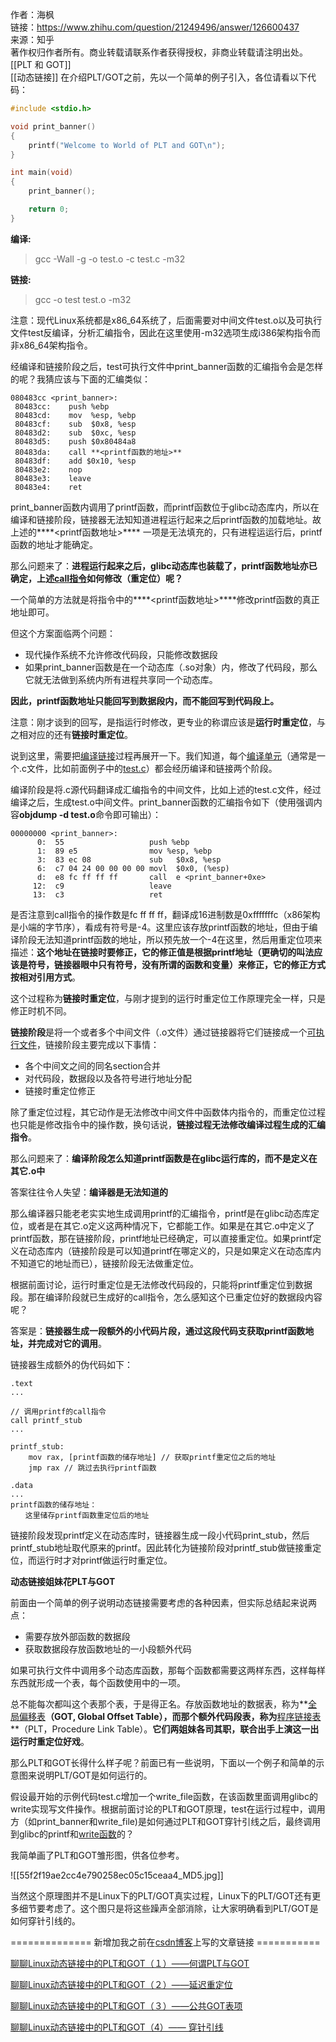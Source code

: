 作者：海枫  
链接：https://www.zhihu.com/question/21249496/answer/126600437  
来源：知乎  
著作权归作者所有。商业转载请联系作者获得授权，非商业转载请注明出处。  
[[PLT 和 GOT]]  
[[动态链接]]
在介绍PLT/GOT之前，先以一个简单的例子引入，各位请看以下代码：

```c
#include <stdio.h>

void print_banner()
{
    printf("Welcome to World of PLT and GOT\n");
}

int main(void)
{
    print_banner();

    return 0;
}
```

**编译:**

> gcc -Wall -g -o test.o -c test.c -m32

**链接:**

> gcc -o test test.o -m32

注意：现代Linux系统都是x86_64系统了，后面需要对中间文件test.o以及可执行文件test反编译，分析汇编指令，因此在这里使用-m32选项生成i386架构指令而非x86_64架构指令。

经编译和链接阶段之后，test可执行文件中print_banner函数的汇编指令会是怎样的呢？我猜应该与下面的汇编类似：

```text
080483cc <print_banner>:
 80483cc:    push %ebp
 80483cd:    mov  %esp, %ebp
 80483cf:    sub  $0x8, %esp
 80483d2:    sub  $0xc, %esp
 80483d5:    push $0x80484a8  
 80483da:    call **<printf函数的地址>**
 80483df:    add $0x10, %esp
 80483e2:    nop
 80483e3:    leave
 80483e4:    ret
```

print_banner函数内调用了printf函数，而printf函数位于glibc动态库内，所以在编译和链接阶段，链接器无法知知道进程运行起来之后printf函数的加载地址。故上述的****<printf函数地址>**** 一项是无法填充的，只有进程运运行后，printf函数的地址才能确定。

那么问题来了：**进程运行起来之后，glibc动态库也装载了，printf函数地址亦已确定，上述[call指令](https://www.zhihu.com/search?q=call%E6%8C%87%E4%BB%A4&search_source=Entity&hybrid_search_source=Entity&hybrid_search_extra=%7B%22sourceType%22%3A%22answer%22%2C%22sourceId%22%3A126600437%7D)如何修改（重定位）呢？**

一个简单的方法就是将指令中的****<printf函数地址>****修改printf函数的真正地址即可。

但这个方案面临两个问题：

- 现代操作系统不允许修改代码段，只能修改数据段
- 如果print_banner函数是在一个动态库（.so对象）内，修改了代码段，那么它就无法做到系统内所有进程共享同一个动态库。

  

**因此，printf函数地址只能回写到数据段内，而不能回写到代码段上。**

注意：刚才谈到的回写，是指运行时修改，更专业的称谓应该是**运行时重定位**，与之相对应的还有**链接时重定位**。

说到这里，需要把[编译链接](https://www.zhihu.com/search?q=%E7%BC%96%E8%AF%91%E9%93%BE%E6%8E%A5&search_source=Entity&hybrid_search_source=Entity&hybrid_search_extra=%7B%22sourceType%22%3A%22answer%22%2C%22sourceId%22%3A126600437%7D)过程再展开一下。我们知道，每个[编译单元](https://www.zhihu.com/search?q=%E7%BC%96%E8%AF%91%E5%8D%95%E5%85%83&search_source=Entity&hybrid_search_source=Entity&hybrid_search_extra=%7B%22sourceType%22%3A%22answer%22%2C%22sourceId%22%3A126600437%7D)（通常是一个.c文件，比如前面例子中的[test.c](https://www.zhihu.com/search?q=test.c&search_source=Entity&hybrid_search_source=Entity&hybrid_search_extra=%7B%22sourceType%22%3A%22answer%22%2C%22sourceId%22%3A126600437%7D)）都会经历编译和链接两个阶段。

编译阶段是将.c源代码翻译成汇编指令的中间文件，比如上述的test.c文件，经过编译之后，生成test.o中间文件。print_banner函数的汇编指令如下（使用强调内容**objdump -d test.o**命令即可输出）：

```text
00000000 <print_banner>:
      0:  55                   push %ebp
      1:  89 e5                mov %esp, %ebp
      3:  83 ec 08             sub   $0x8, %esp
      6:  c7 04 24 00 00 00 00 movl  $0x0, (%esp)
      d:  e8 fc ff ff ff       call  e <print_banner+0xe>
     12:  c9                   leave
     13:  c3                   ret
```

是否注意到call指令的操作数是fc ff ff ff，翻译成16进制数是0xfffffffc（x86架构是小端的字节序），看成有符号是-4。这里应该存放printf函数的地址，但由于编译阶段无法知道printf函数的地址，所以预先放一个-4在这里，然后用重定位项来描述：**这个地址在链接时要修正，它的修正值是根据printf地址（更确切的叫法应该是符号，链接器眼中只有符号，没有所谓的函数和变量）来修正，它的修正方式按相对引用方式**。

这个过程称为**链接时重定位**，与刚才提到的运行时重定位工作原理完全一样，只是修正时机不同。

**链接阶段**是将一个或者多个中间文件（.o文件）通过链接器将它们链接成一个[可执行文件](https://www.zhihu.com/search?q=%E5%8F%AF%E6%89%A7%E8%A1%8C%E6%96%87%E4%BB%B6&search_source=Entity&hybrid_search_source=Entity&hybrid_search_extra=%7B%22sourceType%22%3A%22answer%22%2C%22sourceId%22%3A126600437%7D)，链接阶段主要完成以下事情：

- 各个中间文之间的同名section合并
- 对代码段，数据段以及各符号进行地址分配
- 链接时重定位修正

  

除了重定位过程，其它动作是无法修改中间文件中函数体内指令的，而重定位过程也只能是修改指令中的操作数，换句话说，**链接过程无法修改编译过程生成的汇编指令**。

那么问题来了：**编译阶段怎么知道printf函数是在glibc运行库的，而不是定义在其它.o中**

答案往往令人失望：**编译器是无法知道的**

那么编译器只能老老实实地生成调用printf的汇编指令，printf是在glibc动态库定位，或者是在其它.o定义这两种情况下，它都能工作。如果是在其它.o中定义了printf函数，那在链接阶段，printf地址已经确定，可以直接重定位。如果printf定义在动态库内（链接阶段是可以知道printf在哪定义的，只是如果定义在动态库内不知道它的地址而已），链接阶段无法做重定位。

根据前面讨论，运行时重定位是无法修改代码段的，只能将printf重定位到数据段。那在编译阶段就已生成好的call指令，怎么感知这个已重定位好的数据段内容呢？

答案是：**链接器生成一段额外的小代码片段，通过这段代码支获取printf函数地址，并完成对它的调用**。

链接器生成额外的伪代码如下：

```text
.text
...

// 调用printf的call指令
call printf_stub
...

printf_stub:
    mov rax, [printf函数的储存地址] // 获取printf重定位之后的地址
    jmp rax // 跳过去执行printf函数

.data
...
printf函数的储存地址：
　　这里储存printf函数重定位后的地址
```

链接阶段发现printf定义在动态库时，链接器生成一段小代码print_stub，然后printf_stub地址取代原来的printf。因此转化为链接阶段对printf_stub做链接重定位，而运行时才对printf做运行时重定位。

**动态链接姐妹花PLT与GOT**

前面由一个简单的例子说明动态链接需要考虑的各种因素，但实际总结起来说两点：

- 需要存放外部函数的数据段
- 获取数据段存放函数地址的一小段额外代码

  

如果可执行文件中调用多个动态库函数，那每个函数都需要这两样东西，这样每样东西就形成一个表，每个函数使用中的一项。

总不能每次都叫这个表那个表，于是得正名。存放函数地址的数据表，称为**[全局偏移表](https://www.zhihu.com/search?q=%E5%85%A8%E5%B1%80%E5%81%8F%E7%A7%BB%E8%A1%A8&search_source=Entity&hybrid_search_source=Entity&hybrid_search_extra=%7B%22sourceType%22%3A%22answer%22%2C%22sourceId%22%3A126600437%7D)**（GOT, Global Offset Table），而那个额外代码段表，称为**[程序链接表](https://www.zhihu.com/search?q=%E7%A8%8B%E5%BA%8F%E9%93%BE%E6%8E%A5%E8%A1%A8&search_source=Entity&hybrid_search_source=Entity&hybrid_search_extra=%7B%22sourceType%22%3A%22answer%22%2C%22sourceId%22%3A126600437%7D)**（PLT，Procedure Link Table）。**它们两姐妹各司其职，联合出手上演这一出运行时重定位好戏**。

那么PLT和GOT长得什么样子呢？前面已有一些说明，下面以一个例子和简单的示意图来说明PLT/GOT是如何运行的。

假设最开始的示例代码test.c增加一个write_file函数，在该函数里面调用glibc的write实现写文件操作。根据前面讨论的PLT和GOT原理，test在运行过程中，调用方（如print_banner和write_file)是如何通过PLT和GOT穿针引线之后，最终调用到glibc的printf和[write函数](https://www.zhihu.com/search?q=write%E5%87%BD%E6%95%B0&search_source=Entity&hybrid_search_source=Entity&hybrid_search_extra=%7B%22sourceType%22%3A%22answer%22%2C%22sourceId%22%3A126600437%7D)的？

我简单画了PLT和GOT雏形图，供各位参考。

  

![[55f2f19ae2cc4e790258ec05c15ceaa4_MD5.jpg]]

  

当然这个原理图并不是Linux下的PLT/GOT真实过程，Linux下的PLT/GOT还有更多细节要考虑了。这个图只是将这些躁声全部消除，让大家明确看到PLT/GOT是如何穿针引线的。

  

============== 新增加我之前在[csdn博客](https://www.zhihu.com/search?q=csdn%E5%8D%9A%E5%AE%A2&search_source=Entity&hybrid_search_source=Entity&hybrid_search_extra=%7B%22sourceType%22%3A%22answer%22%2C%22sourceId%22%3A126600437%7D)上写的文章链接 ===========

[聊聊Linux动态链接中的PLT和GOT（１）——何谓PLT与GOT](https://link.zhihu.com/?target=http%3A//blog.csdn.net/linyt/article/details/51635768)

[聊聊Linux动态链接中的PLT和GOT（２）——延迟重定位](https://link.zhihu.com/?target=http%3A//blog.csdn.net/linyt/article/details/51636753)

[聊聊Linux动态链接中的PLT和GOT（３）——公共GOT表项](https://link.zhihu.com/?target=http%3A//blog.csdn.net/linyt/article/details/51637832)

[聊聊Linux动态链接中的PLT和GOT（4）—— 穿针引线](https://link.zhihu.com/?target=http%3A//blog.csdn.net/linyt/article/details/51893258)